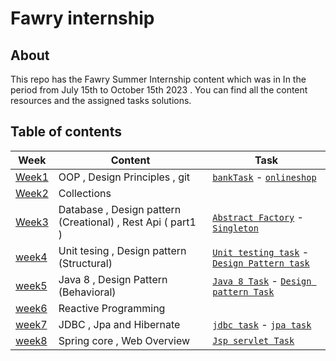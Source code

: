 # Fawry internship
## About 
This repo has the Fawry Summer Internship content which was in In the period from July 15th to October 15th 2023 . You can find all the content resources and the assigned tasks solutions.
## Table of contents

| Week | Content | Task |
|-----------------|-----------------|-----------------|
| [Week1](https://github.com/eagledev-am/fawry-intern/tree/main/week1) | OOP , Design Principles , git | [``` bankTask ```](https://github.com/eagledev-am/fawry-intern/tree/main/week1/bankapp) -  [``` onlineshop ```](https://github.com/eagledev-am/fawry-intern/tree/main/week1/onlineshop)|
| [Week2](https://github.com/eagledev-am/fawry-intern/tree/main/week2)  |Collections| |
| [Week3](https://github.com/eagledev-am/fawry-intern/tree/main/week3) |  Database , Design pattern (Creational) , Rest Api ( part1  ) |[``` Abstract Factory ```](https://github.com/eagledev-am/fawry-intern/tree/main/week3/Task/AbstractFactoryTask) - [``` Singleton ```](https://github.com/eagledev-am/fawry-intern/tree/main/week3/Task/SingletonTask)|
| [week4](https://github.com/eagledev-am/fawry-intern/tree/main/week4) | Unit tesing , Design pattern (Structural) | [``` Unit testing task ```](https://github.com/eagledev-am/fawry-intern/tree/main/week4/unit-testing-task) - [``` Design Pattern task ```](https://github.com/eagledev-am/fawry-intern/tree/main/week4/design-pattern-task) |
| [week5](https://github.com/eagledev-am/fawry-intern/tree/main/week5) | Java 8 , Design Pattern (Behavioral) | [``` Java 8 Task ```](https://github.com/eagledev-am/fawry-intern/tree/main/week5/java8-task) - [``` Design pattern Task ```](https://github.com/eagledev-am/fawry-intern/tree/main/week5/design-pattern-task) |
|[week6](https://github.com/eagledev-am/fawry-intern/tree/main/week6)|Reactive Programming|
|[week7](https://github.com/eagledev-am/fawry-intern/tree/main/week7)| JDBC , Jpa and Hibernate | [``` jdbc task ```](https://github.com/eagledev-am/fawry-intern/tree/main/week7/jdbctask) - [``` jpa task ```](https://github.com/eagledev-am/fawry-intern/tree/main/week7/Jpatask)|
|[week8](https://github.com/eagledev-am/fawry-intern/tree/main/week8)| Spring core , Web Overview  | [``` Jsp servlet Task ```](https://github.com/eagledev-am/fawry-internship/tree/main/week8/jspservlettask)|
